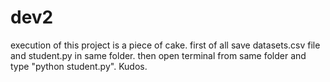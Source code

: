 # dev2
execution of this project is a piece of cake. first of all save datasets.csv file and student.py in same folder. then open terminal from same folder and type "python student.py". Kudos.
